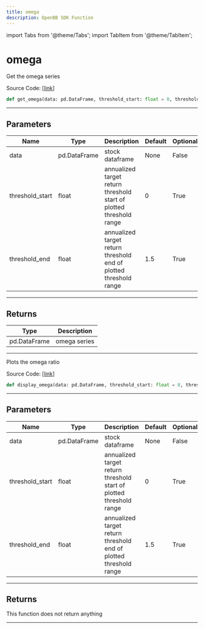 ```yaml
---
title: omega
description: OpenBB SDK Function
---
```


import Tabs from '@theme/Tabs';
import TabItem from '@theme/TabItem';

# omega

<Tabs>
<TabItem value="model" label="Model" default>

Get the omega series

Source Code: [[link](https://github.com/OpenBB-finance/OpenBBTerminal/tree/main/openbb_terminal/common/quantitative_analysis/qa_model.py#L639)]

```python
def get_omega(data: pd.DataFrame, threshold_start: float = 0, threshold_end: float = 1.5) -> pd.DataFrame
```
---
## Parameters

| Name | Type | Description | Default | Optional |
| ---- | ---- | ----------- | ------- | -------- |
| data | pd.DataFrame | stock dataframe | None | False |
| threshold_start | float | annualized target return threshold start of plotted threshold range | 0 | True |
| threshold_end | float | annualized target return threshold end of plotted threshold range | 1.5 | True |

---
## Returns

| Type | Description |
| ---- | ----------- |
| pd.DataFrame | omega series |

---


</TabItem>
<TabItem value="view" label="View">

Plots the omega ratio

Source Code: [[link](https://github.com/OpenBB-finance/OpenBBTerminal/tree/main/openbb_terminal/common/quantitative_analysis/qa_view.py#L1172)]

```python
def display_omega(data: pd.DataFrame, threshold_start: float = 0, threshold_end: float = 1.5) -> None
```
---
## Parameters

| Name | Type | Description | Default | Optional |
| ---- | ---- | ----------- | ------- | -------- |
| data | pd.DataFrame | stock dataframe | None | False |
| threshold_start | float | annualized target return threshold start of plotted threshold range | 0 | True |
| threshold_end | float | annualized target return threshold end of plotted threshold range | 1.5 | True |

---
## Returns

This function does not return anything

---


</TabItem>
</Tabs>